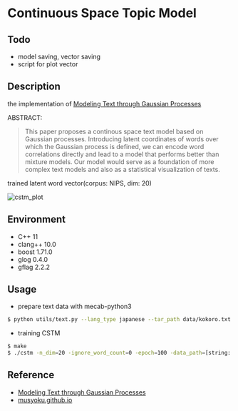 # Continuous Space Topic Model

## Todo

- model saving, vector saving
- script for plot vector

## Description

the implementation of [Modeling Text through Gaussian Processes](http://chasen.org/~daiti-m/paper/nl213cstm.pdf)

ABSTRACT:
>This paper proposes a continous space text model based on Gaussian processes. Introducing latent coordinates of words over which the Gaussian process is defined, we can encode word correlations directly and lead to a model that performs better than mixture models. Our model would serve as a foundation of more complex text models and also as a statistical visualization of texts.

trained latent word vector(corpus: NIPS, dim: 20)

![cstm_plot](https://seiichiinoue.github.io/img/cstm_result.png)

## Environment

- C++ 11
- clang++ 10.0
- boost 1.71.0
- glog 0.4.0
- gflag 2.2.2

## Usage

- prepare text data with mecab-python3

```bash
$ python utils/text.py --lang_type japanese --tar_path data/kokoro.txt --wakati_path data/kokoro-wakati.txt
```

- training CSTM

```bash
$ make
$ ./cstm -n_dim=20 -ignore_word_count=0 -epoch=100 -data_path=[string: your data] -model_path=[string: saveplace]
```

## Reference

- [Modeling Text through Gaussian Processes](http://chasen.org/~daiti-m/paper/nl213cstm.pdf)
- [musyoku.github.io](http://musyoku.github.io/)
